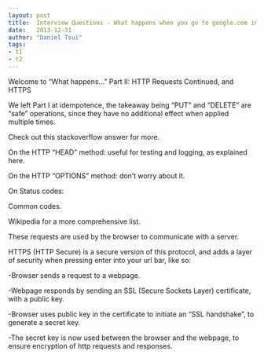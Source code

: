 ```yaml
---
layout: post
title:  Interview Questions - What happens when you go to google.com in your browser? (Part II)
date:   2013-12-31
author: "Daniel Tsui"
tags:
- t1
- t2
---
```


Welcome to “What happens…” Part II: HTTP Requests Continued, and HTTPS

We left Part I at idempotence,  the takeaway being “PUT” and “DELETE” are “safe” operations, since they have no additional effect when applied multiple times.

Check out this stackoverflow answer for more.

On the HTTP “HEAD” method: useful for testing and logging, as explained here.

On the HTTP “OPTIONS” method: don’t worry about it.

On Status codes:

Common codes.

Wikipedia for a more comprehensive list.

These requests are used by the browser to communicate with a server.

HTTPS (HTTP Secure) is a secure version of this protocol, and adds a layer of security when pressing enter into your url bar, like so:

-Browser sends a request to a webpage.

-Webpage responds by sending an SSL (Secure Sockets Layer) certificate, with a public key.

-Browser uses public key in the certificate to initiate an “SSL handshake”, to generate a secret key.

-The secret key is now used between the browser and the webpage, to ensure encryption of http requests and responses.